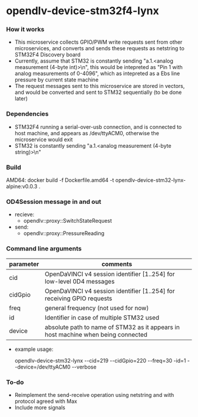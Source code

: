 # opendlv-device-stm32f4-lynx

### How it works
- This microservice collects GPIO/PWM write requests sent from other microservices, and converts and sends these requests as netstring to STM32F4 Discovery board
- Currently, assume that STM32 is constantly sending "a.1.<analog measurement (4-byte int)>\n", this would be intepreted as "Pin 1 with analog measurements of 0-4096", which as intepreted as a Ebs line pressure by current state machine
- The request messages sent to this microservice are stored in vectors, and would be converted and sent to STM32 sequentially (to be done later)

### Dependencies
- STM32F4 running a serial-over-usb connection, and is connected to host machine, and appears as /dev/ttyACM0, otherwise the microservice would exit
- STM32 is constantly sending "a.1.<analog measurement (4-byte string)>\n"

### Build
AMD64:
docker build -f Dockerfile.amd64 -t opendlv-device-stm32-lynx-alpine:v0.0.3 .

### OD4Session message in and out
- recieve:
  - opendlv::proxy::SwitchStateRequest
- send:
  - opendlv::proxy::PressureReading


### Command line arguments
| parameter | comments |
| ----- | ----- |
| cid | OpenDaVINCI v4 session identifier [1..254] for low-level 0D4 messages|
| cidGpio | OpenDaVINCI v4 session identifier [1..254] for receiving GPIO requests |
| freq | general frequency (not used for now) |
| id | Identifier in case of multiple STM32 used |
| device | absolute path to name of STM32 as it appears in host machine when being connected |
- example usage:

    opendlv-device-stm32-lynx --cid=219 --cidGpio=220 --freq=30 -id=1 --device=/dev/ttyACM0 --verbose


### To-do
- Reimplement the send-receive operation using netstring and with protocol agreed with Max
- Include more signals
